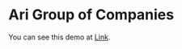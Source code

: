 # Ari Group of Companies

You can see this demo at [Link](https://parvanehghovsi.github.io/Ari-Group-of-Companies/).
